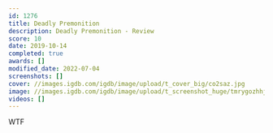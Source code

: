 ```yaml
---
id: 1276
title: Deadly Premonition
description: Deadly Premonition - Review
score: 10
date: 2019-10-14
completed: true
awards: []
modified_date: 2022-07-04
screenshots: []
cover: //images.igdb.com/igdb/image/upload/t_cover_big/co2saz.jpg
image: //images.igdb.com/igdb/image/upload/t_screenshot_huge/tmrygozhhjgicpqihtya.jpg
videos: []
---
```

WTF
